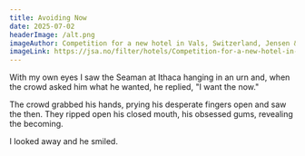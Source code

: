 ```yaml
---
title: Avoiding Now
date: 2025-07-02
headerImage: /alt.png
imageAuthor: Competition for a new hotel in Vals, Switzerland, Jensen & Skodvin
imageLink: https://jsa.no/filter/hotels/Competition-for-a-new-hotel-in-Vals-Switzerland
---
```

With my own eyes I saw the Seaman at Ithaca hanging in an urn and, when the crowd asked him what he wanted, he replied, "I want the now."

The crowd grabbed his hands, prying his desperate fingers open and saw the then. They ripped open his closed mouth, his obsessed gums, revealing the becoming. 

I looked away and he smiled.